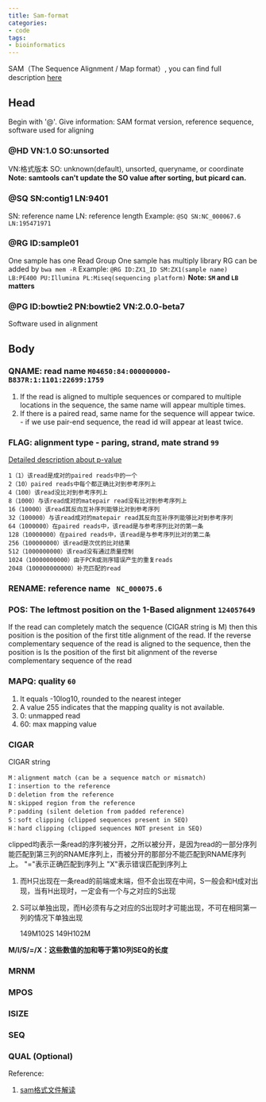 ```yaml
---
title: Sam-format
categories: 
- code
tags: 
- bioinformatics
---
```


SAM（The Sequence Alignment / Map format）, you can find full description [here](http://samtools.github.io/hts-specs/SAMv1.pdf)

## Head
Begin with '@'. Give information: SAM format version, reference sequence, software used for aligning

### @HD VN:1.0 SO:unsorted
VN:格式版本
SO: unknown(default), unsorted, queryname, or coordinate
**Note: samtools can't update the SO value after sorting, but picard can.**

### @SQ SN:contig1 LN:9401
SN: reference name
LN: reference length
Example: `@SQ SN:NC_000067.6 LN:195471971`

### @RG ID:sample01
One sample has one Read Group
One sample has multiply library
RG can be added by `bwa mem -R`
Example: `@RG ID:ZX1_ID SM:ZX1(sample name) LB:PE400 PU:Illumina PL:Miseq(sequencing platform)`
**Note: `SM` and `LB` matters**

### @PG ID:bowtie2 PN:bowtie2 VN:2.0.0-beta7
Software used in alignment

## Body
### QNAME: read name `M04650:84:000000000-B837R:1:1101:22699:1759`

1. If the read is aligned to multiple sequences or compared to multiple locations in the sequence, the same name will appear multiple times.
2. If there is a paired read, same name for the sequence will appear twice. - if we use pair-end sequence, the read id will appear at least twice.

### FLAG: alignment type - paring, strand, mate strand `99`

[Detailed description about p-value](https://broadinstitute.github.io/picard/explain-flags.html)

    1（1）该read是成对的paired reads中的一个
    2（10）paired reads中每个都正确比对到参考序列上
    4（100）该read没比对到参考序列上
    8（1000）与该read成对的matepair read没有比对到参考序列上
    16（10000）该read其反向互补序列能够比对到参考序列
    32（100000）与该read成对的matepair read其反向互补序列能够比对到参考序列
    64（1000000）在paired reads中，该read是与参考序列比对的第一条
    128（10000000）在paired reads中，该read是与参考序列比对的第二条
    256（100000000）该read是次优的比对结果
    512（1000000000）该read没有通过质量控制
    1024（10000000000）由于PCR或测序错误产生的重复reads
    2048（100000000000）补充匹配的read

### RENAME: reference name ` NC_000075.6`

### POS: The leftmost position on the 1-Based alignment `124057649`
If the read can completely match the sequence (CIGAR string is M) then this position is the position of the first title alignment of the read. If the reverse complementary sequence of the read is aligned to the sequence, then the position is Is the position of the first bit alignment of the reverse complementary sequence of the read

### MAPQ: quality `60`
1. It equals -10log10, rounded to the nearest integer
2. A value 255 indicates that the mapping quality is not available.
3. 0: unmapped read
4. 60: max mapping value


### CIGAR
CIGAR string

    M：alignment match (can be a sequence match or mismatch)
    I：insertion to the reference
    D：deletion from the reference
    N：skipped region from the reference
    P：padding (silent deletion from padded reference)
    S：soft clipping (clipped sequences present in SEQ)
    H：hard clipping (clipped sequences NOT present in SEQ)
    

clipped均表示一条read的序列被分开，之所以被分开，是因为read的一部分序列能匹配到第三列的RNAME序列上，而被分开的那部分不能匹配到RNAME序列上。
    "="表示正确匹配到序列上
    "X"表示错误匹配到序列上
1. 而H只出现在一条read的前端或末端，但不会出现在中间，S一般会和H成对出现，当有H出现时，一定会有一个与之对应的S出现
2. S可以单独出现，而H必须有与之对应的S出现时才可能出现，不可在相同第一列的情况下单独出现

    149M102S
    149H102M
    
**M/I/S/=/X：这些数值的加和等于第10列SEQ的长度**

### MRNM

### MPOS

### ISIZE

### SEQ

### QUAL (Optional)

Reference:
1. [sam格式文件解读](https://blog.csdn.net/genome_denovo/article/details/78712972)
